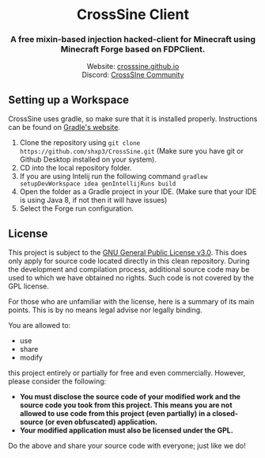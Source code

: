 <div align="center">
<h1>CrossSine Client</h1>
<h3>A free mixin-based injection hacked-client for Minecraft using Minecraft Forge based on FDPClient.</h3>
Website: <a href="https://crosssine.github.io">crosssine.github.io</a><br>
Discord: <a href="https://dsc.gg/crosssinecommunity">CrossSIne Community</a><br>
</div>

## Setting up a Workspace
CrossSine uses gradle, so make sure that it is installed properly. Instructions can be found on [Gradle's website](https://gradle.org/install/).
1. Clone the repository using `git clone https://github.com/shxp3/CrossSine.git` (Make sure you have git or Github Desktop installed on your system).
2. CD into the local repository folder.
3. If you are using Intelij run the following command `gradlew setupDevWorkspace idea genIntellijRuns build`
4. Open the folder as a Gradle project in your IDE. (Make sure that your IDE is using Java 8, if not then it will have issues)
5. Select the Forge run configuration.

## License
This project is subject to the [GNU General Public License v3.0](LICENSE). This does only apply for source code located directly in this clean repository. During the development and compilation process, additional source code may be used to which we have obtained no rights. Such code is not covered by the GPL license.

For those who are unfamiliar with the license, here is a summary of its main points. This is by no means legal advise nor legally binding.

You are allowed to:
- use
- share
- modify

this project entirely or partially for free and even commercially. However, please consider the following:

- **You must disclose the source code of your modified work and the source code you took from this project. This means you are not allowed to use code from this project (even partially) in a closed-source (or even obfuscated) application.**
- **Your modified application must also be licensed under the GPL.**

Do the above and share your source code with everyone; just like we do!
